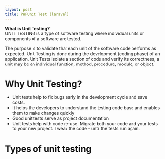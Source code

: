```yaml
---
layout: post
title: PHPUnit Test (laravel)
---
```

**What is Unit Testing?**<br>
UNIT TESTING is a type of software testing where individual units or components of a software are tested.

The purpose is to validate that each unit of the software code performs as expected. Unit Testing is done during the development (coding phase) of an application. Unit Tests isolate a section of code and verify its correctness, a unit may be an individual function, method, procedure, module, or object.

# Why Unit Testing?

- Unit tests help to fix bugs early in the development cycle and save costs.
- It helps the developers to understand the testing code base and enables them to make changes quickly
- Good unit tests serve as project documentation
- Unit tests help with code re-use. Migrate both your code and your tests to your new project. Tweak the code - until the tests run again.

# Types of unit testing

